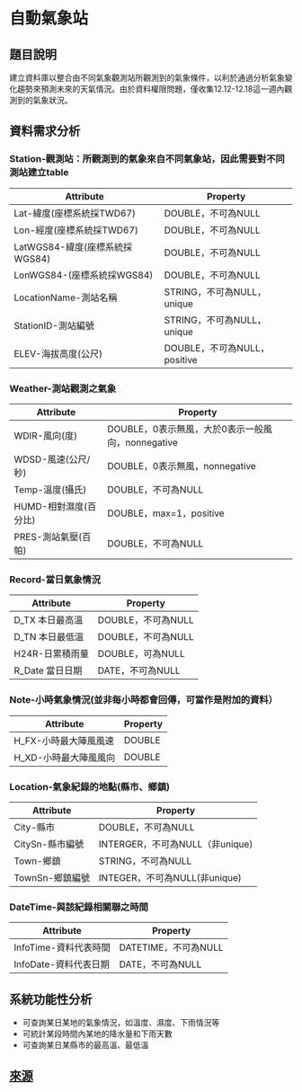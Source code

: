 # ⾃動氣象站 

## 題⽬說明 
建立資料庫以整合由不同氣象觀測站所觀測到的氣象條件，以利於通過分析氣象變化趨勢來預測未來的天氣情況。由於資料權限問題，僅收集12.12-12.18這⼀週內觀測到的氣象狀況。 

## 資料需求分析 
### Station-觀測站：所觀測到的氣象來⾃不同氣象站，因此需要對不同測站建⽴table 
| Attribute | Property |
| --------- | -------- |
| Lat-緯度(座標系統採TWD67) | DOUBLE，不可為NULL |
| Lon-經度(座標系統採TWD67) | DOUBLE，不可為NULL | 
| LatWGS84-緯度(座標系統採WGS84) | DOUBLE，不可為NULL | 
| LonWGS84-(座標系統採WGS84) | DOUBLE，不可為NULL | 
| LocationName-測站名稱 | STRING，不可為NULL，unique | 
| StationID-測站編號 | STRING，不可為NULL，unique | 
| ELEV-海拔⾼度(公尺) | DOUBLE，不可為NULL，positive | 

 

### Weather-測站觀測之氣象 
| Attribute | Property |
| --------- | -------- |
| WDIR-風向(度) | DOUBLE，0表⽰無風，⼤於0表⽰⼀般風向，nonnegative | 
| WDSD-風速(公尺/秒) | DOUBLE，0表⽰無風，nonnegative | 
| Temp-溫度(攝⽒) | DOUBLE，不可為NULL | 
| HUMD-相對濕度(百分比) | DOUBLE，max=1，positive | 
| PRES-測站氣壓(百帕) | DOUBLE，不可為NULL | 

 

### Record-當⽇氣象情況 
| Attribute | Property |
| --------- | -------- |
| D_TX 本⽇最⾼溫 | DOUBLE，不可為NULL | 
| D_TN 本⽇最低溫 | DOUBLE，不可為NULL | 
| H24R-⽇累積雨量 | DOUBLE，可為NULL | 
| R_Date 當⽇⽇期 | DATE，不可為NULL | 



### Note-⼩時氣象情況(並非每⼩時都會回傳，可當作是附加的資料） 
| Attribute | Property |
| --------- | -------- |
| H_FX-⼩時最⼤陣風風速 | DOUBLE | 
| H_XD-⼩時最⼤陣風風向 | DOUBLE | 



### Location-氣象紀錄的地點(縣市、鄉鎮) 
| Attribute | Property |
| --------- | -------- |
| City-縣市 | DOUBLE，不可為NULL | 
| CitySn-縣市編號 | INTERGER，不可為NULL（非unique) | 
| Town-鄉鎮 | STRING，不可為NULL | 
| TownSn-鄉鎮編號 | INTEGER，不可為NULL(非unique) | 



### DateTime-與該紀錄相關聯之時間 
| Attribute | Property |
| --------- | -------- |
| InfoTime-資料代表時間 | DATETIME，不可為NULL | 
| InfoDate-資料代表⽇期 | DATE，不可為NULL | 

## 系統功能性分析 

+ 可查詢某⽇某地的氣象情況，如溫度、濕度、下雨情況等
+ 可統計某段時間內某地的降⽔量和下雨天數
+ 可查詢某⽇某縣市的最⾼溫、最低溫 

 

## [來源](https://ticp.motc.gov.tw/ConvergeProj/dataService/viewdata?setId=00974&title=%E8%87%AA%E5%8B%95%E6%B0%A3%E8%B1%A1%E7%AB%99-%E6%B0%A3%E8%B1%A1%E8%A7%80%E6%B8%AC%E8%B3%87%E6%96%99&metadata=00974)
